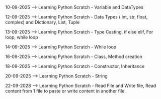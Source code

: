 10-09-2025 --> Learning Python Scratch - Variable and DataTypes

12-09-2025 --> Learning Python Scratch - Data Types ( int, str, float, complex) and Dictionary, List, Tuple

13-09-2025 --> Learning Python Scratch - Type Casting, if else elif, For loop, while loop

14-09-2025 --> Learning Python Scratch - While loop

16-09-2025  --> Learning Python Scratch - Class, Method creation

18-09-2025  --> Learning Python Scratch - Constructor, Inheritance

20-09-2025  --> Learning Python Scratch - String

22-09-2028  --> Learning Python Scratch - Read File and Write file, Read content from 1 file to paste or write content in another file.
